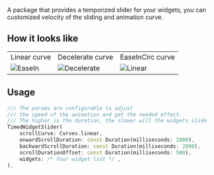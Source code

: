 <!--
This README describes the package. If you publish this package to pub.dev,
this README's contents appear on the landing page for your package.

For information about how to write a good package README, see the guide for
[writing package pages](https://dart.dev/guides/libraries/writing-package-pages).

For general information about developing packages, see the Dart guide for
[creating packages](https://dart.dev/guides/libraries/create-library-packages)
and the Flutter guide for
[developing packages and plugins](https://flutter.dev/developing-packages).
-->

A package that provides a temporized slider for your widgets, you can customized velocity
of the sliding and animation curve.

## How it looks like

<table>
    <tr>
     <td>Linear curve</td>
     <td>Decelerate curve</td>
     <td>EaseInCirc curve</td>
  </tr>
  <tr>
    <td><img alt="EaseIn" src="./example/screenshots/linear.gif"></td>
    <td><img alt="Decelerate" src="./example/screenshots/easeIn.gif"></td>
    <td><img alt="Linear" src="./example/screenshots/decelerate.gif"></td>
  </tr>
 </table>

## Usage

```dart
/// The params are configurable to adjust
/// the speed of the animation and get the needed effect.
/// The higher is the duration, the slower will the widgets slide
TimedWidgetSlider(
    scrollCurve: Curves.linear,
    onwardScrollDuration: const Duration(milliseconds: 2000),
    backwardScrollDuration: const Duration(milliseconds: 2000),
    scrollDurationOffset: const Duration(milliseconds: 500),
    widgets: /* Your widget list */ ,
),
```
